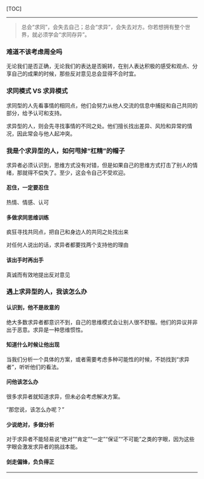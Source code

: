[TOC]

-------

> 总会“求同”，会失去自己；总会“求异”，会失去对方。你若想拥有整个世界，就必须学会“求同存异”。

### 难道不该考虑周全吗

无论我们是否正确，无论我们的表达是否婉转，在别人表达积极的感受和观点、分享自己的成果的时候，那些反对意见总会显得不合时宜。

### 求同模式 VS 求异模式

求同型的人先看事情的相同点，他们会努力从他人交流的信息中捕捉和自己共同的部分，给予认可和支持。

求异型的人，则会先寻找事情的不同之处。他们擅长找出差异、风险和异常的情况，因此常会与他人起冲突。

### 我是个求异型的人，如何甩掉“杠精”的帽子

求异者必须认识到，思维方式没有对错，但是如果自己的思维方式打击了别人的情绪，那就得不偿失了。至少，这会令自己不受欢迎。

#### 忍住，一定要忍住

热情、情感、认可

#### 多做求同思维训练

疯狂寻找共同点，把自己和身边人的共同之处找出来

对任何人说出的话，求异者都要找两个支持他的理由

#### 该出手时再出手

真诚而有效地提出反对意见

### 遇上求异型的人，我该怎么办

#### 认识到，他不是故意的

绝大多数求异者都意识不到，自己的思维模式会让别人很不舒服。他们的异议并非出于恶意。求异是一种思维惯性。

#### 知道什么时候让他出现

当我们分析一个具体的方案，或者需要考虑多种可能性的时候，不妨找到“求异者”，听听他们的看法。

#### 问他该怎么办

很多求异者就知道求异，但未必会考虑解决方案。

“那您说，该怎么办呢？”

#### 少说绝对，多做分析

对于求异者不能轻易说“绝对”“肯定”“一定”“保证”“不可能”之类的字眼，因为这些字眼会激发求异者的挑战本能。

#### 剑走偏锋，负负得正

-------
